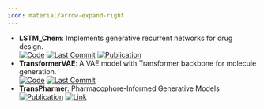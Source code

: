 ```yaml
---
icon: material/arrow-expand-right
---
```


- **LSTM_Chem**: Implements generative recurrent networks for drug design.  
		[![Code](https://img.shields.io/github/stars/topazape/LSTM_Chem?style=for-the-badge&logo=github)](https://github.com/topazape/LSTM_Chem) [![Last Commit](https://img.shields.io/github/last-commit/topazape/LSTM_Chem?style=for-the-badge&logo=github)](https://github.com/topazape/LSTM_Chem) [![Publication](https://img.shields.io/badge/Publication-Citations:304-blue?style=for-the-badge&logo=bookstack)](https://doi.org/10.1002/minf.201700111) 
- **TransformerVAE**: A VAE model with Transformer backbone for molecule generation.  
		[![Code](https://img.shields.io/github/stars/mizuno-group/TransformerVAE?style=for-the-badge&logo=github)](https://github.com/mizuno-group/TransformerVAE) [![Last Commit](https://img.shields.io/github/last-commit/mizuno-group/TransformerVAE?style=for-the-badge&logo=github)](https://github.com/mizuno-group/TransformerVAE) 
- **TransPharmer**: Pharmacophore-Informed Generative Models  
	[![Publication](https://img.shields.io/badge/Publication-Citations:0-blue?style=for-the-badge&logo=bookstack)](https://doi.org/10.48550/arXiv.2401.01059) [![Link](https://img.shields.io/badge/Link-offline-red?style=for-the-badge&logo=xamarin&logoColor=red)](https://www.semanticscholar.org/reader/fac3d72a3e73f65e1c950104e010edd136cb4201) 
